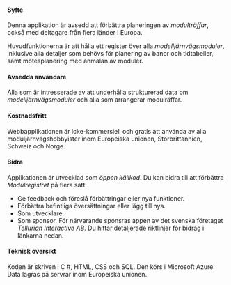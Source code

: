 ﻿#### Syfte
Denna applikation är avsedd att förbättra planeringen av *modulträffar*,
också med deltagare från flera länder i Europa.

Huvudfunktionerna är att hålla ett register över alla *modelljärnvägsmoduler*,
inklusive alla detaljer som behövs för planering av banor och tidtabeller,
samt mötesplanering med anmälan av moduler.

#### Avsedda användare
Alla som är intresserade av att underhålla strukturerad data om *modelljärnvägsmoduler*
och alla som arrangerar modulräffar.

#### Kostnadsfritt
Webbapplikationen är icke-kommersiell och gratis att använda av alla moduljärnvägshobbyister 
inom Europeiska unionen, Storbrittannien, Schweiz och Norge.

#### Bidra
Applikationen är utvecklad som *öppen källkod*.
Du kan bidra till att förbättra *Modulregistret* på flera sätt:
- Ge feedback och föreslå förbättringar eller nya funktioner.
- Förbättra befintliga översättningar eller lägg till nya.
- Som utvecklare.
- Som sponsor. För närvarande sponsras appen av det svenska företaget *Tellurian Interactive AB*.
Du hittar detaljerade riktlinjer för bidrag i länkarna nedan.

#### Teknisk översikt
Koden är skriven i C #, HTML, CSS och SQL.
Den körs i Microsoft Azure.
Data lagras på servrar inom Europeiska unionen.